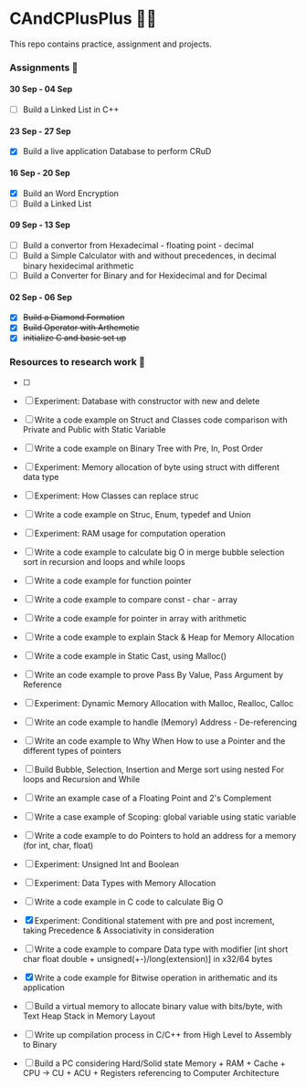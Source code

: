 # CAndCPlusPlus 👨‍💻
This repo contains practice, assignment and projects. 


### Assignments 📝

#### 30 Sep - 04 Sep

- [ ] Build a Linked List in C++ 

#### 23 Sep - 27 Sep

- [x] Build a live application Database to perform CRuD

#### 16 Sep - 20 Sep

- [x] Build an Word Encryption
- [ ] Build a Linked List 

#### 09 Sep - 13 Sep 

- [ ] Build a convertor from Hexadecimal - floating point - decimal 
- [ ] Build a Simple Calculator with and without precedences, in decimal binary hexidecimal arithmetic
- [ ] Build a Converter for Binary and for Hexidecimal and for Decimal

#### 02 Sep - 06 Sep 

- [x] ~~Build a Diamond Formation~~ 
- [x] ~~Build Operator with Arthemetic~~
- [x] ~~initialize C and basic set up~~

### Resources to research work 🤔

- [ ] 
- [ ] Experiment: Database with constructor with new and delete  
- [ ] Write a code example on Struct and Classes code comparison with Private and Public with Static Variable

- [ ] Write a code example on Binary Tree with Pre, In, Post Order 

- [ ] Experiment: Memory allocation of byte using struct with different data type 
- [ ] Experiment: How Classes can replace struc 
- [ ] Write a code example on Struc, Enum, typedef and Union 

- [ ] Experiment: RAM usage for computation operation 
- [ ] Write a code example to calculate big O in merge bubble selection sort in recursion and loops and while loops

- [ ] Write a code example for function pointer 
- [ ] Write a code example to compare const - char - array 
- [ ] Write a code example for pointer in array with arithmetic 

- [ ] Write a code example to explain Stack & Heap for Memory Allocation 
- [ ] Write a code example in Static Cast, using Malloc()  
- [ ] Write an code example to prove Pass By Value, Pass Argument by Reference  
- [ ] Experiment: Dynamic Memory Allocation with Malloc, Realloc, Calloc
- [ ] Write an code example to handle (Memory) Address - De-referencing
- [ ] Write an code example to Why When How to use a Pointer and the different types of pointers

- [ ] Build Bubble, Selection, Insertion and Merge sort using nested For loops and Recursion and While 

- [ ] Write an example case of a Floating Point and 2's Complement

- [ ] Write a case example of Scoping: global variable using static variable
- [ ] Write a code example to do Pointers to hold an address for a memory (for int, char, float)

- [ ] Experiment: Unsigned Int and Boolean   

- [ ] Experiment: Data Types with Memory Allocation

- [ ] Write a code example in C code to calculate Big O
 
- [x] Experiment: Conditional statement with pre and post increment, taking Precedence & Associativity in consideration 

- [ ] Write a code example to compare Data type with modifier [int short char float double + unsigned(+-)/long(extension)] in x32/64 bytes
- [x] Write a code example for Bitwise operation in arithematic and its application 
- [ ] Build a virtual memory to allocate binary value with bits/byte, with Text Heap Stack in Memory Layout

- [ ] Write up compilation process in C/C++ from High Level to Assembly to Binary
- [ ] Build a PC considering Hard/Solid state Memory + RAM + Cache + CPU -> CU + ACU + Registers referencing to Computer Architecture 
